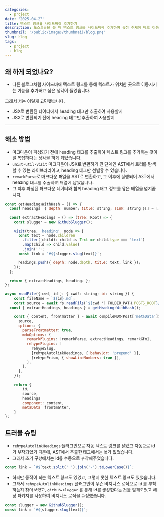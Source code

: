 ```yaml
---
categories:
  - project
date: '2025-04-27'
title: 텍스트 링크를 사이드바에 추가하기
description: 포스트글을 볼 때 텍스트 링크를 사이드바에 추가하여 특정 주제에 바로 이동할 수 있게 링크를 달아뒀습니다.
thumbnail: '/public/images/thumbnail/blog.png'
slug: blog
tags:
  - project
  - blog
---
```


## 왜 하게 되었나요?

- 다른 블로그처럼 사이드바에 텍스트 링크를 통해 텍스트가 위치한 곳으로 이동시키는 기능을 추가하고 싶은 생각이 들었습니다.

그래서 저는 이렇게 고민했습니다.

- JSX로 변환된 데이터에서 heading 태그만 추출하여 사용할지
- JSX로 변환되기 전에 heading 태그만 추출하여 사용할지

---

## 해소 방법

- 마크다운이 파싱되기 전에 heading 태그를 추출하여 텍스트 링크를 추가하는 것이 덜 복잡하다는 생각을 하게 되었습니다.
- `unist-util-visit` 마크다운이 JSX로 변환하기 전 단계인 AST에서 트리를 탐색할 수 있는 라이브러리이고, heading 태그만 선별할 수 있습니다.
- `remarkParse`로 마크다운 파일을 AST로 변환하고, 그 이후에 실행되어 AST에서 heading 태그를 추출하여 배열에 담았습니다.
- 그 이후 파싱된 마크다운 데이터와 함께 heading 태그 정보를 담은 배열을 넘겨줍니다.

```jsx
const getHeadingsWithHash = () => {
  const headings: { depth: number; title: string; link: string }[] = [];

  const extractHeadings = () => (tree: Root) => {
    const slugger = new GithubSlugger();

    visit(tree, 'heading', node => {
      const text = node.children
        .filter((child): child is Text => child.type === 'text')
        .map(child => child.value)
        .join('');
      const link = `#${slugger.slug(text)}`;

      headings.push({ depth: node.depth, title: text, link });
    });
  };

  return { extractHeadings, headings };
};

async readFile({ cwd, id }: { cwd?: string; id: string }) {
	const fileName = `${id}.md`;
	const source = await fs.readFile(`${cwd ?? FOLDER_PATH.POSTS_ROOT}/${fileName}`, 'utf-8');
  const { extractHeadings, headings } = getHeadingsWithHash();

	const { content, frontmatter } = await compileMDX<Post['metaData']>({
	  source,
	  options: {
	    parseFrontmatter: true,
	    mdxOptions: {
	      remarkPlugins: [remarkParse, extractHeadings, remarkGfm],
	      rehypePlugins: [
	        rehypeSlug,
	        [rehypeAutolinkHeadings, { behavior: 'prepend' }],
	        [rehypePrism, { showLineNumbers: true }],
	      ],
	    },
	  },
	});

	return {
		id,
		source,
		headings,
		component: content,
		metaData: frontmatter,
	}
};
```

## 트러블 슈팅

- `rehypeAutolinkHeadings` 플러그인으로 자동 텍스트 링크를 달았고 자동으로 id가 부착되었기 때문에, AST에서 추출한 태그에서는 id가 없었습니다.
- 그래서 초기 구상에서는 id를 수동으로 부착해주었습니다.

```jsx
const link = `#${text.split(' ').join('-').toLowerCase()}`;
```

- 하지만 동작이 되는 텍스트 링크도 있었고, 그렇지 못한 텍스트 링크도 있었습니다.
- 그래서 `rehypeAutolinkHeadings` 플러그인이 무슨 비지니스 로직으로 id 를 부착하는지 찾아보았고, `github-slugger` 를 통해 id를 생성한다는 것을 알게되었고 해당 패키지를 사용하여 비지니스 로직을 수정했습니다.

```jsx
const slugger = new GithubSlugger();
const link = `#${slugger.slug(text)}`;
```

<br/>
